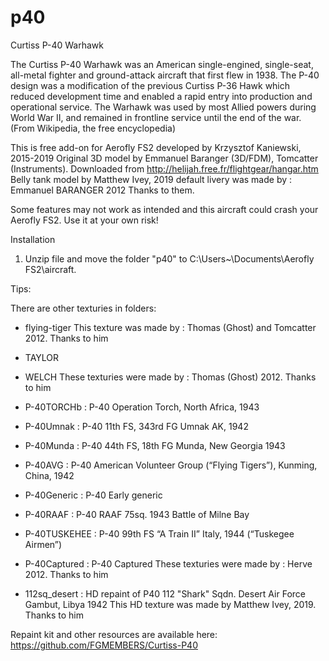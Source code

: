 # p40
Curtiss P-40 Warhawk

The Curtiss P-40 Warhawk was an American single-engined, single-seat, all-metal fighter and ground-attack aircraft that first flew in 1938. The P-40 design was a modification of the previous Curtiss P-36 Hawk which reduced development time and enabled a rapid entry into production and operational service. The Warhawk was used by most Allied powers during World War II, and remained in frontline service until the end of the war. (From Wikipedia, the free encyclopedia)

This is free add-on for Aerofly FS2 developed by Krzysztof Kaniewski, 2015-2019
Original 3D model by Emmanuel Baranger (3D/FDM), Tomcatter (Instruments). Downloaded from http://helijah.free.fr/flightgear/hangar.htm
Belly tank model by Matthew Ivey, 2019
default livery was made by : Emmanuel BARANGER 2012
Thanks to them.

 Some features may not work as intended and this aircraft could crash your Aerofly FS2. 
 Use it at your own risk!

Installation

1. Unzip file and move the folder "p40" to C:\Users\~\Documents\Aerofly FS2\aircraft.

Tips:

There are other  texturies in folders:

- flying-tiger
This texture was made by : Thomas (Ghost) and Tomcatter 2012. Thanks to him

- TAYLOR
- WELCH
These  texturies were made by : Thomas (Ghost) 2012. Thanks to him

- P-40TORCHb   : P-40 Operation Torch, North Africa, 1943
- P-40Umnak    : P-40 11th FS, 343rd FG Umnak AK, 1942
- P-40Munda    : P-40 44th FS, 18th FG Munda, New Georgia 1943
- P-40AVG      : P-40 American Volunteer Group (“Flying Tigers”), Kunming, China, 1942
- P-40Generic  : P-40 Early generic
- P-40RAAF     : P-40 RAAF 75sq. 1943 Battle of Milne Bay
- P-40TUSKEHEE : P-40 99th FS “A Train II” Italy, 1944 (“Tuskegee Airmen”)
- P-40Captured : P-40 Captured 
These texturies were made by : Herve 2012. Thanks to him

- 112sq_desert : HD repaint of P40 112 "Shark" Sqdn. Desert Air Force Gambut, Libya 1942
This HD texture was made by Matthew Ivey, 2019. Thanks to him


Repaint kit and other resources are available here: https://github.com/FGMEMBERS/Curtiss-P40